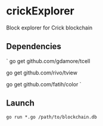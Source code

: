 # crickExplorer
Block explorer for Crick blockchain

## Dependencies

`
go get github.com/gdamore/tcell

go get github.com/rivo/tview

go get github.com/fatih/color
`

## Launch 

`go run *.go /path/to/blockchain.db
`